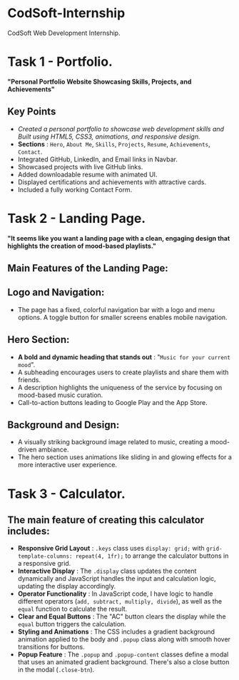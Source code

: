 # CodSoft-Internship
CodSoft Web Development Internship.


# Task 1 - Portfolio.
**"Personal Portfolio Website Showcasing Skills, Projects, and Achievements"**
## Key Points
- *Created a personal portfolio to showcase web development skills and Built using HTML5, CSS3, animations, and responsive design.*
- **Sections** : `Hero`, `About Me`, `Skills`, `Projects`, `Resume`, `Achievements`, `Contact`.
- Integrated GitHub, LinkedIn, and Email links in Navbar.
- Showcased projects with live GitHub links.
- Added downloadable resume with animated UI.
- Displayed certifications and achievements with attractive cards.
- Included a fully working Contact Form.



# Task 2 - Landing Page.
**"It seems like you want a landing page with a clean, engaging design that highlights the creation of mood-based playlists."**
## Main Features of the Landing Page:
## Logo and Navigation: 
- The page has a fixed, colorful navigation bar with a logo and menu options. A toggle button for smaller screens enables mobile navigation.
## Hero Section:
- **A bold and dynamic heading that stands out** : "`Music for your current mood`".
- A subheading encourages users to create playlists and share them with friends.
- A description highlights the uniqueness of the service by focusing on mood-based music curation.
- Call-to-action buttons leading to Google Play and the App Store.
## Background and Design:
- A visually striking background image related to music, creating a mood-driven ambiance.
- The hero section uses animations like sliding in and glowing effects for a more interactive user experience.



# Task 3 - Calculator.
## The main feature of creating this calculator includes:

- **Responsive Grid Layout** : `.keys` class uses `display: grid;`  with `grid-template-columns: repeat(4, 1fr);` to arrange the calculator buttons in a responsive grid.
- **Interactive Display** : The `.display` class updates the content dynamically and JavaScript handles the input and calculation logic, updating the display accordingly.
- **Operator Functionality** : In JavaScript code, I have logic to handle different operators (`add, subtract, multiply, divide`), as well as the `equal` function to calculate the result.
- **Clear and Equal Buttons** : The "AC" button clears the display while the `equal` button triggers the calculation.
- **Styling and Animations** : The CSS includes a gradient background animation applied to the body and `.popup` class along with smooth hover transitions for buttons.
- **Popup Feature** : The `.popup` and `.popup-content` classes define a modal that uses an animated gradient background. There's also a close button in the modal (`.close-btn`).



